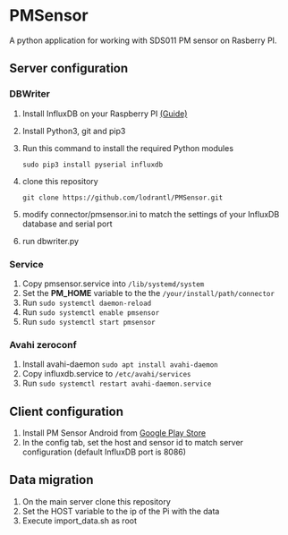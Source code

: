 # PMSensor

A python application for working with SDS011 PM sensor on Rasberry PI.

## Server configuration

### DBWriter
1. Install InfluxDB on your Raspberry PI [(Guide)](https://docs.influxdata.com/influxdb/v1.0/introduction/installation/)
2. Install Python3, git and pip3
3. Run this command to install the required Python modules

    ```
    sudo pip3 install pyserial influxdb
    ```
4. clone this repository

    ```
    git clone https://github.com/lodrantl/PMSensor.git
    ```
5. modify connector/pmsensor.ini to match the settings of your InfluxDB database and serial port
6. run dbwriter.py

### Service
1. Copy pmsensor.service into `/lib/systemd/system`
2. Set the **PM_HOME** variable to the the `/your/install/path/connector`
3. Run `sudo systemctl daemon-reload`
3. Run `sudo systemctl enable pmsensor`
4. Run `sudo systemctl start pmsensor`

### Avahi zeroconf
1. Install avahi-daemon `sudo apt install avahi-daemon`
2. Copy influxdb.service to `/etc/avahi/services`
3. Run `sudo systemctl restart avahi-daemon.service`

## Client configuration

1. Install PM Sensor Android from [Google Play Store](https://play.google.com/apps/testing/si.lodrant.pm_sensor)
2. In the config tab, set the host and sensor id to match server configuration (default InfluxDB port is 8086)

## Data migration

1. On the main server clone this repository
2. Set the HOST variable to the ip of the Pi with the data
3. Execute import_data.sh as root


